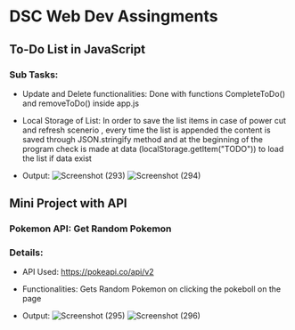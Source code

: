 # DSC Web Dev Assingments

## To-Do List in JavaScript
### Sub Tasks:
* Update and Delete functionalities:
Done with functions CompleteToDo() and removeToDo() inside app.js

* Local Storage of List:
In order to save the list items in case of power cut and refresh scenerio , every time the list is appended the content is saved through JSON.stringify method and at the beginning of the program check is made at data (localStorage.getItem("TODO")) to load the list if data exist

* Output:
![Screenshot (293)](https://user-images.githubusercontent.com/54024297/97196769-ddff5000-17d2-11eb-93e5-f65bb382be91.png)
![Screenshot (294)](https://user-images.githubusercontent.com/54024297/97196789-e2c40400-17d2-11eb-8402-b5ee930e47d4.png)

## Mini Project with API
### Pokemon API: Get Random Pokemon

### Details:
* API Used: https://pokeapi.co/api/v2
* Functionalities: Gets Random Pokemon on clicking the pokeboll on the page


* Output:
![Screenshot (295)](https://user-images.githubusercontent.com/54024297/97196808-e5bef480-17d2-11eb-92b4-14a98bd108ea.png)
![Screenshot (296)](https://user-images.githubusercontent.com/54024297/97196820-e9527b80-17d2-11eb-828d-b4668fc0fc47.png)

